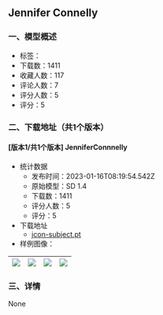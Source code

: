 ## Jennifer Connelly
### 一、模型概述

- 标签：
- 下载数：1411
- 收藏人数：117
- 评论人数：7
- 评分人数：5
- 评分：5

### 二、下载地址（共1个版本）

#### [版本1/共1个版本] JenniferConnnelly

- 统计数据
  - 发布时间：2023-01-16T08:19:54.542Z
  - 原始模型：SD 1.4
  - 下载数：1411
  - 评分人数：5
  - 评分：5
- 下载地址
  - [jcon-subject.pt](https://civitai.com/api/download/models/5263)
- 样例图像：

| <img src="https://image.civitai.com/xG1nkqKTMzGDvpLrqFT7WA/f95d75d1-70b5-4709-e0ff-b3e63e569b00/width=450/40473.jpeg" /> | <img src="https://image.civitai.com/xG1nkqKTMzGDvpLrqFT7WA/f1425ea7-da74-4344-4a27-80cdd1eadd00/width=450/40472.jpeg" /> | <img src="https://image.civitai.com/xG1nkqKTMzGDvpLrqFT7WA/ceb7deb3-a620-487e-5e36-42c386d71b00/width=450/40471.jpeg" /> | <img src="https://image.civitai.com/xG1nkqKTMzGDvpLrqFT7WA/51848697-6fc5-4dda-2453-59eae9931500/width=450/40470.jpeg" /> |
| ---- | ---- | ---- | ---- |


### 三、详情
None